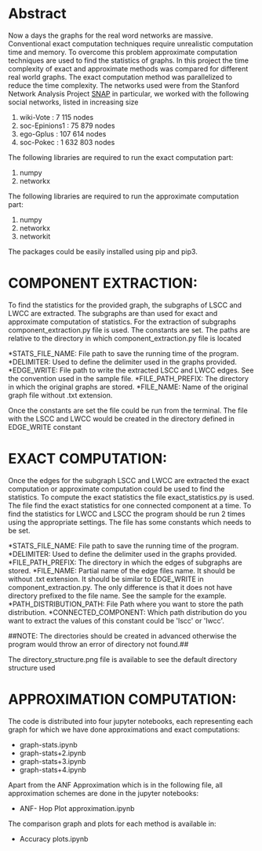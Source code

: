 
# Abstract

Now a days the graphs for the real word networks are massive. Conventional exact computation techniques require unrealistic computation time and memory. To overcome this problem approximate computation techniques are used to find the statistics of graphs. In this project the time complexity of exact and approximate methods was compared for different real world graphs. The exact computation method was parallelized to reduce the time complexity.
The networks used were from the Stanford Network Analysis Project [SNAP](http://snap.stanford.edu/data/index.html)
in particular, we worked with the following social networks, listed in increasing size

1. wiki-Vote : 7 115 nodes
2. soc-Epinions1 : 75 879 nodes
3. ego-Gplus : 107 614 nodes
4. soc-Pokec : 1 632 803 nodes

The following libraries are required to run the exact computation part:
1. numpy
2. networkx

The following libraries are required to run the approximate computation part:
1. numpy
2. networkx
3. networkit

The packages could be easily installed using pip and pip3.

# COMPONENT EXTRACTION: 

To find the statistics for the provided graph, the subgraphs of LSCC and LWCC are extracted. The subgraphs are than used for exact and approximate computation of statistics.
For the extraction of subgraphs component_extraction.py file is used. The constants are set. The paths are relative to the directory in which component_extraction.py file is located

*STATS_FILE_NAME:	File path to save the running time of the program.
*DELIMITER:		Used to define the delimiter used in the graphs provided.
*EDGE_WRITE:		File path to write the extracted LSCC and LWCC edges. See the convention used in the sample file.
*FILE_PATH_PREFIX:	The directory in which the original graphs are stored.
*FILE_NAME:		Name of the original graph file without .txt extension.

Once the constants are set the file could be run from the terminal. The file with the LSCC and LWCC would be created in the directory defined in EDGE_WRITE constant

# EXACT COMPUTATION:

Once the edges for the subgraph LSCC and LWCC are extracted the exact computation or approximate computation could be used to find the statistics.
To compute the exact statistics the file exact_statistics.py is used. The file find the exact statistics for one connected component at a time. To find the statistics for LWCC and LSCC the program should be run 2 times using the appropriate settings. The file has some constants which needs to be set.

*STATS_FILE_NAME:	File path to save the running time of the program.
*DELIMITER:		Used to define the delimiter used in the graphs provided.
*FILE_PATH_PREFIX:	The directory in which the edges of subgraphs are stored.
*FILE_NAME:		Partial name of the edge files name. It should be without .txt extension. It should be similar to EDGE_WRITE in component_extraction.py. The only difference is that it does not have directory prefixed to the file name. See the sample for the example.
*PATH_DISTRIBUTION_PATH:	File Path where you want to store the path distribution.
*CONNECTED_COMPONENT:	Which path distribution do you want to extract the values of this constant could be 'lscc' or 'lwcc'.

##NOTE: The directories should be created in advanced otherwise the program would throw an error of directory not found.##

The directory_structure.png file is available to see the default directory structure used

# APPROXIMATION COMPUTATION:

The code is distributed into four jupyter notebooks, each representing each graph for which we have done approximations and exact computations:

* graph-stats.ipynb
* graph-stats+2.ipynb
* graph-stats+3.ipynb
* graph-stats+4.ipynb

Apart from the ANF Approximation which is in the following file, all approximation schemes are done in the jupyter notebooks:

* ANF- Hop Plot approximation.ipynb

The comparison graph and plots for each method is available in:

* Accuracy plots.ipynb

